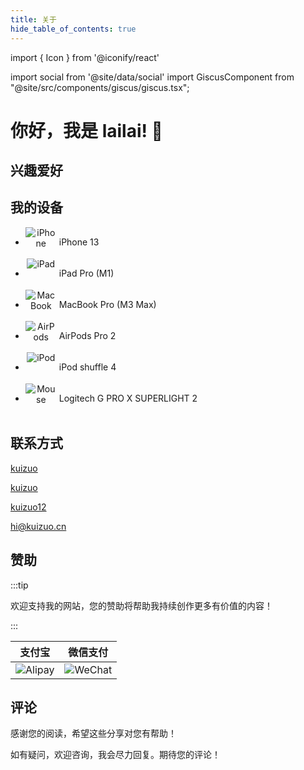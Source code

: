 ```yaml
---
title: 关于
hide_table_of_contents: true
---
```


import { Icon } from '@iconify/react'

import social from '@site/data/social'
import GiscusComponent from "@site/src/components/giscus/giscus.tsx";

<div style={{maxWidth: '65ch', margin: "auto"}}>

# 你好，我是 lailai! 👋

## 兴趣爱好

## 我的设备

- <div style="width: 50px; height: 50px; display: inline-block; text-align: center; vertical-align: middle;">
    <img src="/img/icon/iPhone.svg" alt="iPhone" style="max-width: 100%; max-height: 100%;">
  </div> iPhone 13
- <div style="width: 50px; height: 50px; display: inline-block; text-align: center; vertical-align: middle;">
    <img src="/img/icon/iPad.svg" alt="iPad" style="max-width: 100%; max-height: 100%;">
  </div> iPad Pro (M1)
- <div style="width: 50px; height: 50px; display: inline-block; text-align: center; vertical-align: middle;">
    <img src="/img/icon/MacBook.svg" alt="MacBook" style="max-width: 100%; max-height: 100%;">
  </div> MacBook Pro (M3 Max)
- <div style="width: 50px; height: 50px; display: inline-block; text-align: center; vertical-align: middle;">
    <img src="/img/icon/AirPods.svg" alt="AirPods" style="max-width: 100%; max-height: 100%;">
  </div> AirPods Pro 2
- <div style="width: 50px; height: 50px; display: inline-block; text-align: center; vertical-align: middle;">
    <img src="/img/icon/iPod.svg" alt="iPod" style="max-width: 100%; max-height: 100%;">
  </div> iPod shuffle 4
- <div style="width: 50px; height: 50px; display: inline-block; text-align: center; vertical-align: middle;">
    <img src="/img/icon/Mouse.svg" alt="Mouse" style="max-width: 100%; max-height: 100%;">
  </div> Logitech G PRO X SUPERLIGHT 2

## 联系方式

<p style={{ display: 'flex', 'align-items': 'center', gap: '0.5rem' }}>
  <Icon icon="ri:github-line" width="20" heigth="20" />
  <a href={social.github.href} target="_blank">kuizuo</a>
</p>

<p style={{ display: 'flex', 'align-items': 'center', gap: '0.5rem' }}>
  <Icon icon="ri:twitter-x-line" width="20" heigth="20" />
  <a href={social.x.href} target="_blank">kuizuo</a>
</p>

<p style={{ display: 'flex', 'align-items': 'center', gap: '0.5rem' }}>
  <Icon icon="ri:wechat-2-line" width="20" heigth="20" />
  <a href={social.wx.href} target="_blank">kuizuo12</a>
</p>

<p style={{ display: 'flex', 'align-items': 'center', gap: '0.5rem' }}>
  <Icon icon="ri:mail-open-line" width="20" heigth="20" />
  <a href={social.email.href} target="_blank">hi@kuizuo.cn</a>
</p>

## 赞助

:::tip

欢迎支持我的网站，您的赞助将帮助我持续创作更多有价值的内容！

:::

|               支付宝               |              微信支付              |
| :--------------------------------: | :--------------------------------: |
| ![Alipay](/img/QR-code/Alipay.svg) | ![WeChat](/img/QR-code/WeChat.svg) |

## 评论

感谢您的阅读，希望这些分享对您有帮助！

如有疑问，欢迎咨询，我会尽力回复。期待您的评论！

<GiscusComponent />

</div>

